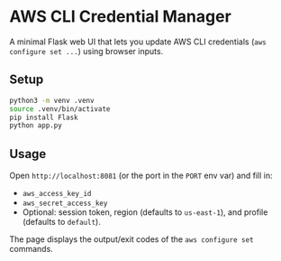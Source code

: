 # AWS CLI Credential Manager

A minimal Flask web UI that lets you update AWS CLI credentials (`aws configure set ...`) using browser inputs.

## Setup

```bash
python3 -m venv .venv
source .venv/bin/activate
pip install Flask
python app.py
```

## Usage

Open `http://localhost:8081` (or the port in the `PORT` env var) and fill in:

- `aws_access_key_id`
- `aws_secret_access_key`
- Optional: session token, region (defaults to `us-east-1`), and profile (defaults to `default`).

The page displays the output/exit codes of the `aws configure set` commands.
